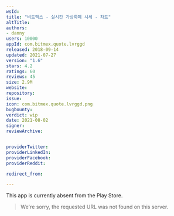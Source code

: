 ```yaml
---
wsId: 
title: "비트맥스 - 실시간 가상화폐 시세 - 차트"
altTitle: 
authors:
- danny
users: 10000
appId: com.bitmex.quote.lvrggd
released: 2018-09-14
updated: 2021-07-27
version: "1.6"
stars: 4.2
ratings: 60
reviews: 45
size: 2.9M
website: 
repository: 
issue: 
icon: com.bitmex.quote.lvrggd.png
bugbounty: 
verdict: wip
date: 2021-08-02
signer: 
reviewArchive:


providerTwitter: 
providerLinkedIn: 
providerFacebook: 
providerReddit: 

redirect_from:

---
```



This app is currently absent from the Play Store.

> We're sorry, the requested URL was not found on this server.

